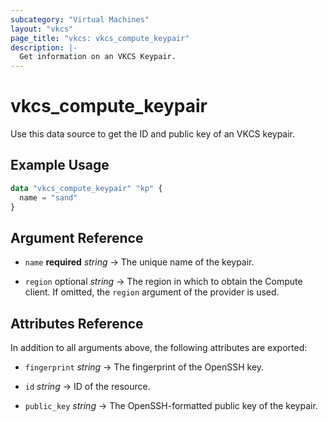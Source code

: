 ```yaml
---
subcategory: "Virtual Machines"
layout: "vkcs"
page_title: "vkcs: vkcs_compute_keypair"
description: |-
  Get information on an VKCS Keypair.
---
```


# vkcs_compute_keypair

Use this data source to get the ID and public key of an VKCS keypair.

## Example Usage

```terraform
data "vkcs_compute_keypair" "kp" {
  name = "sand"
}
```

## Argument Reference
- `name` **required** *string* &rarr;  The unique name of the keypair.

- `region` optional *string* &rarr;  The region in which to obtain the Compute client. If omitted, the `region` argument of the provider is used.


## Attributes Reference
In addition to all arguments above, the following attributes are exported:
- `fingerprint` *string* &rarr;  The fingerprint of the OpenSSH key.

- `id` *string* &rarr;  ID of the resource.

- `public_key` *string* &rarr;  The OpenSSH-formatted public key of the keypair.



